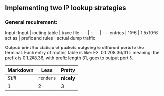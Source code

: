 ## Implementing two IP lookup strategies
### General requirement:
Input:
Input | routing table | trace file 
--- | :---: | ---
entries | 10^6 | 1.5x10^6
act as | prefix and rules | actual dump traffic

Output: print the statisic of packets outgoing to different ports to the terminal.
Each entry of routing table is like: EX. 0.1.208.36/31 5 meaning: the prefix is 0.1.208.36, with prefix length 31, goes to output port 5.

Markdown | Less | Pretty
--- | --- | ---
*Still* | `renders` | **nicely**
1 | 2 | 3
